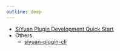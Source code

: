 ```yaml
---
outline: deep
---
```


- [SiYuan Plugin Development Quick Start](./sy-plugin-dev-quick-start.md)
- Others
  - [siyuan-plugin-cli](./development/siyuan-plugin-cli.md)
